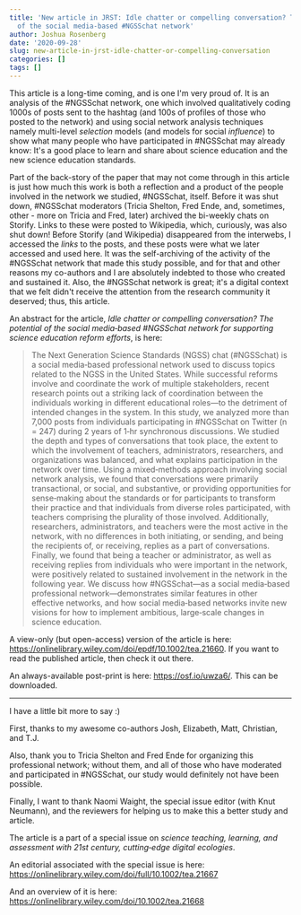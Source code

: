 ```yaml
---
title: 'New article in JRST: Idle chatter or compelling conversation? The potential
  of the social media‐based #NGSSchat network'
author: Joshua Rosenberg
date: '2020-09-28'
slug: new-article-in-jrst-idle-chatter-or-compelling-conversation
categories: []
tags: []
---
```


This article is a long-time coming, and is one I'm very proud of. It is an analysis of the #NGSSchat network, one which involved qualitatively coding 1000s of posts sent to the hashtag (and 100s of profiles of those who posted to the network) and using social network analysis techniques namely multi-level *selection* models (and models for social *influence*) to show what many people who have participated in #NGSSchat may already know: It's a good place to learn and share about science education and the new science education standards.

Part of the back-story of the paper that may not come through in this article is just how much this work is both a reflection and a product of the people involved in the network we studied, #NGSSchat, itself. Before it was shut down, #NGSSchat moderators (Tricia Shelton, Fred Ende, and, sometimes, other - more on Tricia and Fred, later) archived the bi-weekly chats on Storify. Links to these were posted to Wikipedia, which, curiously, was also shut down! Before Storify (and Wikipedia) disappeared from the interwebs, I accessed the *links* to the posts, and these posts were what we later accessed and used here. It was the self-archiving of the activity of the #NGSSchat network that made this study possible, and for that and other reasons my co-authors and I are absolutely indebted to those who created and sustained it. Also, the #NGSSchat network is great; it's a digital context that we felt didn't receive the attention from the research community it deserved; thus, this article.

An abstract for the article, *Idle chatter or compelling conversation? The potential of the social media‐based #NGSSchat network for supporting science education reform efforts*, is here:

> The Next Generation Science Standards (NGSS) chat (#NGSSchat) is a social media‐based professional network used to discuss topics related to the NGSS in the United States. While successful reforms involve and coordinate the work of multiple stakeholders, recent research points out a striking lack of coordination between the individuals working in different educational roles—to the detriment of intended changes in the system. In this study, we analyzed more than 7,000 posts from individuals participating in #NGSSchat on Twitter (n = 247) during 2 years of 1‐hr synchronous discussions. We studied the depth and types of conversations that took place, the extent to which the involvement of teachers, administrators, researchers, and organizations was balanced, and what explains participation in the network over time. Using a mixed‐methods approach involving social network analysis, we found that conversations were primarily transactional, or social, and substantive, or providing opportunities for sense‐making about the standards or for participants to transform their practice and that individuals from diverse roles participated, with teachers comprising the plurality of those involved. Additionally, researchers, administrators, and teachers were the most active in the network, with no differences in both initiating, or sending, and being the recipients of, or receiving, replies as a part of conversations. Finally, we found that being a teacher or administrator, as well as receiving replies from individuals who were important in the network, were positively related to sustained involvement in the network in the following year. We discuss how #NGSSchat—as a social media‐based professional network—demonstrates similar features in other effective networks, and how social media‐based networks invite new visions for how to implement ambitious, large‐scale changes in science education.

A view-only (but open-access) version of the article is here: https://onlinelibrary.wiley.com/doi/epdf/10.1002/tea.21660. If you want to read the published article, then check it out there.

An always-available post-print is here: https://osf.io/uwza6/. This can be downloaded.

---

I have a little bit more to say :)

First, thanks to my awesome co-authors Josh, Elizabeth, Matt, Christian, and T.J. 

Also, thank you to Tricia Shelton and Fred Ende for organizing this professional network; without them, and all of those who have moderated and participated in #NGSSchat, our study would definitely not have been possible.

Finally, I want to thank Naomi Waight, the special issue editor (with Knut Neumann), and the reviewers for helping us to make this a better study and article.

The article is a part of a special issue on *science teaching, learning, and assessment with 21st century, cutting‐edge digital ecologies*.

An editorial associated with the special issue is here: https://onlinelibrary.wiley.com/doi/full/10.1002/tea.21667

And an overview of it is here: https://onlinelibrary.wiley.com/doi/10.1002/tea.21668
